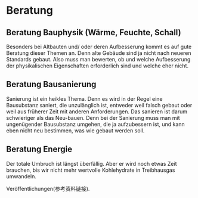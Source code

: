 # Beratung 


## Beratung Bauphysik (Wärme, Feuchte, Schall)
Besonders bei Altbauten und/ oder deren Aufbesserung kommt es auf gute Beratung dieser Themen an. Denn alte Gebäude sind ja nicht nach neueren Standards gebaut. Also muss man bewerten, ob und welche Aufbesserung der physikalischen Eigenschaften erforderlich sind und welche eher nicht.

## Beratung Bausanierung
Sanierung ist ein heikles Thema. Denn es wird in der Regel eine Bausubstanz saniert, die unzulänglich ist, entweder weil falsch gebaut oder weil aus früherer Zeit mit anderen Anforderungen. Das sanieren ist darum schwieriger als das Neu-bauen. Denn bei der Sanierung muss man mit ungenügender Bausubstanz umgehen, die ja aufzubessern ist, und kann eben nicht neu bestimmen, was wie gebaut werden soll.  
## Beratung Energie
Der totale Umbruch ist längst überfällig. Aber er wird noch etwas Zeit brauchen, bis wir nicht mehr wertvolle Kohlehydrate in Treibhausgas umwandeln.  

Veröffentlichungen(参考资料链接).  
